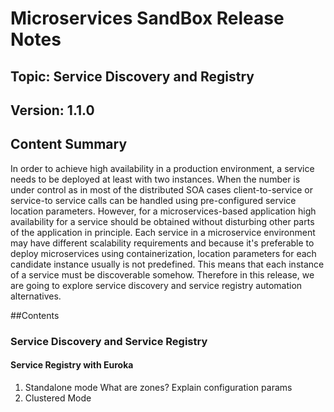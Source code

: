 # Microservices SandBox Release Notes 
## Topic: Service Discovery and Registry
## Version: 1.1.0
## Content Summary
In order to achieve high availability in a production environment, a service needs to be deployed at least with two instances. When the number is under control as in most of the distributed SOA cases client-to-service or service-to service calls can be handled using pre-configured service location parameters. However, for a microservices-based application high availability for a service should be obtained without disturbing other parts of the application in principle.  Each service in a microservice environment may have different scalability requirements and because it's preferable to deploy microservices using containerization, location parameters for each candidate instance usually is not predefined. This means that each instance of a service must be discoverable somehow. Therefore in this release, we are going to explore service discovery and service registry automation alternatives. 


##Contents

### Service Discovery and Service Registry

#### Service Registry with Euroka
1. Standalone mode
What are zones? 
Explain configuration params
2. Clustered Mode
